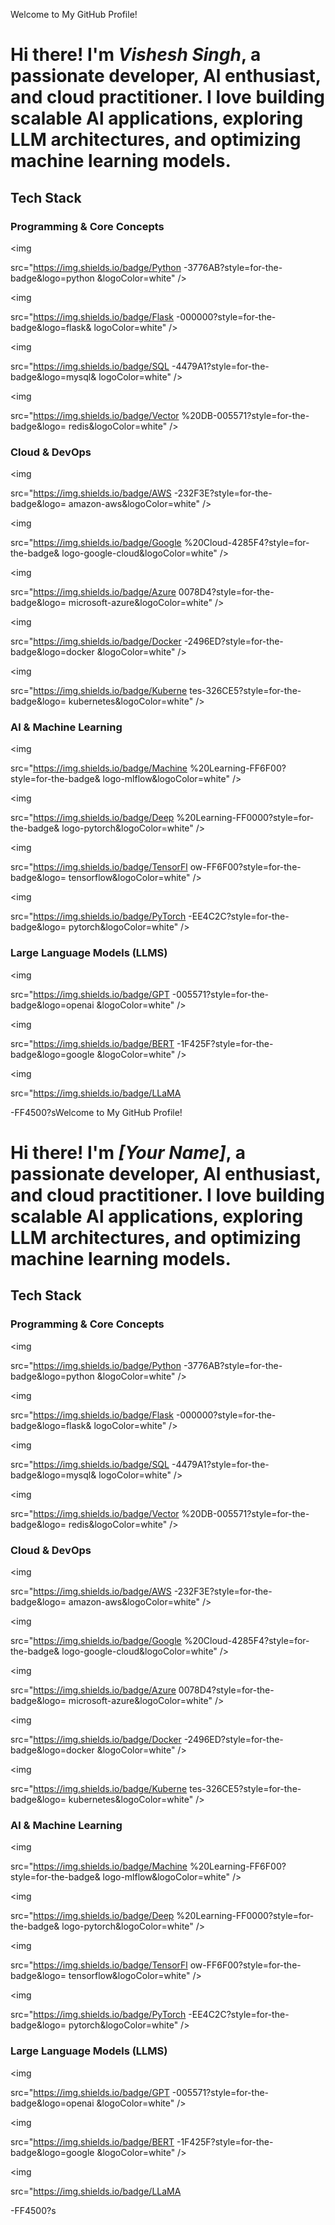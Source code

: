 Welcome to My GitHub Profile!

# Hi there! I'm *Vishesh Singh*, a passionate developer, Al enthusiast, and cloud practitioner. I love building scalable Al applications, exploring LLM architectures, and optimizing machine learning models.

## Tech Stack

### Programming & Core Concepts

<p align="left">

<img

src="https://img.shields.io/badge/Python -3776AB?style=for-the-badge&logo=python &logoColor=white" />

<img

src="https://img.shields.io/badge/Flask -000000?style=for-the-badge&logo=flask& logoColor=white" />

<img

src="https://img.shields.io/badge/SQL -4479A1?style=for-the-badge&logo=mysql& logoColor=white" />

<img

src="https://img.shields.io/badge/Vector %20DB-005571?style=for-the-badge&logo= redis&logoColor=white" />

</p>

### Cloud & DevOps <p align="left">

<img

src="https://img.shields.io/badge/AWS -232F3E?style=for-the-badge&logo= amazon-aws&logoColor=white" />

<img

src="https://img.shields.io/badge/Google %20Cloud-4285F4?style=for-the-badge& logo-google-cloud&logoColor=white" />

<img

src="https://img.shields.io/badge/Azure
0078D4?style=for-the-badge&logo= microsoft-azure&logoColor=white" />

<img

src="https://img.shields.io/badge/Docker -2496ED?style=for-the-badge&logo=docker &logoColor=white" />

<img

src="https://img.shields.io/badge/Kuberne tes-326CE5?style=for-the-badge&logo= kubernetes&logoColor=white" />

</p>

### Al & Machine Learning <p align="left">

<img

src="https://img.shields.io/badge/Machine %20Learning-FF6F00?style=for-the-badge& logo-mlflow&logoColor=white" />

<img

src="https://img.shields.io/badge/Deep %20Learning-FF0000?style=for-the-badge& logo-pytorch&logoColor=white" />

<img

src="https://img.shields.io/badge/TensorFl ow-FF6F00?style=for-the-badge&logo= tensorflow&logoColor=white" />

<img

src="https://img.shields.io/badge/PyTorch -EE4C2C?style=for-the-badge&logo= pytorch&logoColor=white" />

</p>

### Large Language Models (LLMS) <p align="left">

<img

src="https://img.shields.io/badge/GPT -005571?style=for-the-badge&logo=openai &logoColor=white" />

<img

src="https://img.shields.io/badge/BERT
-1F425F?style=for-the-badge&logo=google &logoColor=white" />

<img

src="https://img.shields.io/badge/LLaMA

-FF4500?sWelcome to My GitHub Profile!

# Hi there! I'm *[Your Name]*, a passionate developer, Al enthusiast, and cloud practitioner. I love building scalable Al applications, exploring LLM architectures, and optimizing machine learning models.

## Tech Stack

### Programming & Core Concepts

<p align="left">

<img

src="https://img.shields.io/badge/Python -3776AB?style=for-the-badge&logo=python &logoColor=white" />

<img

src="https://img.shields.io/badge/Flask -000000?style=for-the-badge&logo=flask& logoColor=white" />

<img

src="https://img.shields.io/badge/SQL -4479A1?style=for-the-badge&logo=mysql& logoColor=white" />

<img

src="https://img.shields.io/badge/Vector %20DB-005571?style=for-the-badge&logo= redis&logoColor=white" />

</p>

### Cloud & DevOps <p align="left">

<img

src="https://img.shields.io/badge/AWS -232F3E?style=for-the-badge&logo= amazon-aws&logoColor=white" />

<img

src="https://img.shields.io/badge/Google %20Cloud-4285F4?style=for-the-badge& logo-google-cloud&logoColor=white" />

<img

src="https://img.shields.io/badge/Azure
0078D4?style=for-the-badge&logo= microsoft-azure&logoColor=white" />

<img

src="https://img.shields.io/badge/Docker -2496ED?style=for-the-badge&logo=docker &logoColor=white" />

<img

src="https://img.shields.io/badge/Kuberne tes-326CE5?style=for-the-badge&logo= kubernetes&logoColor=white" />

</p>

### Al & Machine Learning <p align="left">

<img

src="https://img.shields.io/badge/Machine %20Learning-FF6F00?style=for-the-badge& logo-mlflow&logoColor=white" />

<img

src="https://img.shields.io/badge/Deep %20Learning-FF0000?style=for-the-badge& logo-pytorch&logoColor=white" />

<img

src="https://img.shields.io/badge/TensorFl ow-FF6F00?style=for-the-badge&logo= tensorflow&logoColor=white" />

<img

src="https://img.shields.io/badge/PyTorch -EE4C2C?style=for-the-badge&logo= pytorch&logoColor=white" />

</p>

### Large Language Models (LLMS) <p align="left">

<img

src="https://img.shields.io/badge/GPT -005571?style=for-the-badge&logo=openai &logoColor=white" />

<img

src="https://img.shields.io/badge/BERT
-1F425F?style=for-the-badge&logo=google &logoColor=white" />

<img

src="https://img.shields.io/badge/LLaMA

-FF4500?s
